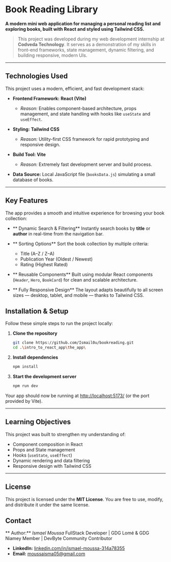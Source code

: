 #  Book Reading Library

**A modern mini web application for managing a personal reading list and exploring books, built with React and styled using Tailwind CSS.**

> This project was developed during my web development internship at **Codveda Technology**.
> It serves as a demonstration of my skills in front-end frameworks, state management, dynamic filtering, and building responsive, modern UIs.

---

## Technologies Used

This project uses a modern, efficient, and fast development stack:

* **Frontend Framework:** **React (Vite)**

  * *Reason:* Enables component-based architecture, props management, and state handling with hooks like `useState` and `useEffect`.
* **Styling:** **Tailwind CSS**

  * *Reason:* Utility-first CSS framework for rapid prototyping and responsive design.
* **Build Tool:** **Vite**

  * *Reason:* Extremely fast development server and build process.
* **Data Source:** Local JavaScript file (`booksData.js`) simulating a small database of books.

---

## Key Features

The app provides a smooth and intuitive experience for browsing your book collection:

* ** Dynamic Search & Filtering**
  Instantly search books by **title** or **author** in real-time from the navigation bar.

* ** Sorting Options**
  Sort the book collection by multiple criteria:

  * Title (A–Z / Z–A)
  * Publication Year (Oldest / Newest)
  * Rating (Highest Rated)

* ** Reusable Components**
  Built using modular React components (`Header`, `Hero`, `BookCard`) for clean and scalable architecture.

* ** Fully Responsive Design**
  The layout adapts beautifully to all screen sizes — desktop, tablet, and mobile — thanks to Tailwind CSS.

##  Installation & Setup

Follow these simple steps to run the project locally:

1. **Clone the repository**

   ```bash
   git clone https://github.com/Ismail0u/bookreading.git
   cd .\intro_to_react_app\the_app\
   ```

2. **Install dependencies**

   ```bash
   npm install
   ```

3. **Start the development server**

   ```bash
   npm run dev
   ```

Your app should now be running at  [http://localhost:5173/](http://localhost:5173/) (or the port provided by Vite).

---

##  Learning Objectives

This project was built to strengthen my understanding of:

* Component composition in React
* Props and State management
* Hooks (`useState`, `useEffect`)
* Dynamic rendering and data filtering
* Responsive design with Tailwind CSS

---

##  License

This project is licensed under the **MIT License**.
You are free to use, modify, and distribute it under the same license.


## Contact

** Author:** *Ismael Moussa*
FullStack Developer | GDG Lomé & GDG Niamey Member | DevByte Community Contributor

*  **LinkedIn:** [linkedin.com/in/ismael-moussa-314a78355](https://www.linkedin.com/in/ismael-moussa-314a78355/)
*  **Email:** [moussaisma05@gmail.com](mailto:moussaisma05@gmail.com)
